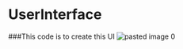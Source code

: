 # UserInterface
###This code is to create this UI
![pasted image 0](https://github.com/Anshi10/UserInterface/assets/81226043/9a68912b-c449-4b47-a0f6-a54fa23b11d8)
